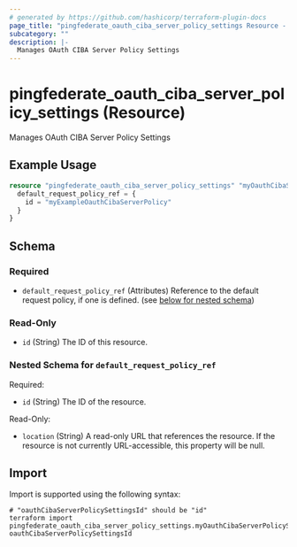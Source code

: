 ```yaml
---
# generated by https://github.com/hashicorp/terraform-plugin-docs
page_title: "pingfederate_oauth_ciba_server_policy_settings Resource - terraform-provider-pingfederate"
subcategory: ""
description: |-
  Manages OAuth CIBA Server Policy Settings
---
```


# pingfederate_oauth_ciba_server_policy_settings (Resource)

Manages OAuth CIBA Server Policy Settings

## Example Usage

```terraform
resource "pingfederate_oauth_ciba_server_policy_settings" "myOauthCibaServerPolicySettingsExample" {
  default_request_policy_ref = {
    id = "myExampleOauthCibaServerPolicy"
  }
}
```

<!-- schema generated by tfplugindocs -->
## Schema

### Required

- `default_request_policy_ref` (Attributes) Reference to the default request policy, if one is defined. (see [below for nested schema](#nestedatt--default_request_policy_ref))

### Read-Only

- `id` (String) The ID of this resource.

<a id="nestedatt--default_request_policy_ref"></a>
### Nested Schema for `default_request_policy_ref`

Required:

- `id` (String) The ID of the resource.

Read-Only:

- `location` (String) A read-only URL that references the resource. If the resource is not currently URL-accessible, this property will be null.

## Import

Import is supported using the following syntax:

```shell
# "oauthCibaServerPolicySettingsId" should be "id"
terraform import pingfederate_oauth_ciba_server_policy_settings.myOauthCibaServerPolicySettings oauthCibaServerPolicySettingsId
```

